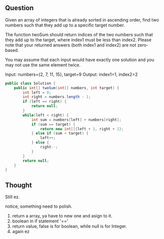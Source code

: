 ## Question 
Given an array of integers that is already sorted in ascending order, find two numbers such that they add up to a specific target number.

The function twoSum should return indices of the two numbers such that they add up to the target, where index1 must be less than index2. Please note that your returned answers (both index1 and index2) are not zero-based.

You may assume that each input would have exactly one solution and you may not use the same element twice.

Input: numbers={2, 7, 11, 15}, target=9
Output: index1=1, index2=2

```JAVA
public class Solution {
    public int[] twoSum(int[] numbers, int target) {
        int left = 0;
        int right = numbers.length - 1;
        if (left == right) {
            return null;
        }
        while(left < right) {
            int sum = numbers[left] + numbers[right];
            if (sum == target) {
                return new int[]{left + 1, right + 1};
            } else if (sum < target) {
                left++;
            } else {
                right--;
            }
        }
        return null;
    }
}
```

## Thought
Still ez. 

notice, something need to polish. 
1. return a array, ya have to new one and asign to it. 
2. boolean in if statement '=='
3. return value, false is for boolean, while null is for Integer.
4. again ez
